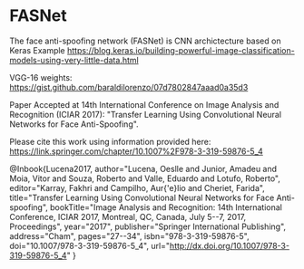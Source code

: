# FASNet
The face anti-spoofing network  (FASNet) is CNN archictecture based on Keras Example https://blog.keras.io/building-powerful-image-classification-models-using-very-little-data.html

VGG-16 weights: https://gist.github.com/baraldilorenzo/07d7802847aaad0a35d3

Paper Accepted at 14th International Conference on
Image Analysis and Recognition (ICIAR 2017): "Transfer Learning Using Convolutional Neural Networks for Face Anti-Spoofing".  

Please cite this work using information provided here: https://link.springer.com/chapter/10.1007%2F978-3-319-59876-5_4

@Inbook{Lucena2017,
author="Lucena, Oeslle
and Junior, Amadeu
and Moia, Vitor
and Souza, Roberto
and Valle, Eduardo
and Lotufo, Roberto",
editor="Karray, Fakhri
and Campilho, Aur{\'e}lio
and Cheriet, Farida",
title="Transfer Learning Using Convolutional Neural Networks for Face Anti-spoofing",
bookTitle="Image Analysis and Recognition: 14th International Conference, ICIAR 2017, Montreal, QC, Canada, July 5--7, 2017, Proceedings",
year="2017",
publisher="Springer International Publishing",
address="Cham",
pages="27--34",
isbn="978-3-319-59876-5",
doi="10.1007/978-3-319-59876-5_4",
url="http://dx.doi.org/10.1007/978-3-319-59876-5_4"
}

